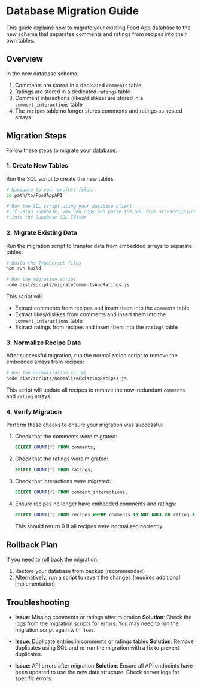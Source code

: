 # Database Migration Guide

This guide explains how to migrate your existing Food App database to the new schema that separates comments and ratings from recipes into their own tables.

## Overview

In the new database schema:
1. Comments are stored in a dedicated `comments` table
2. Ratings are stored in a dedicated `ratings` table
3. Comment interactions (likes/dislikes) are stored in a `comment_interactions` table
4. The `recipes` table no longer stores comments and ratings as nested arrays

## Migration Steps

Follow these steps to migrate your database:

### 1. Create New Tables

Run the SQL script to create the new tables:

```bash
# Navigate to your project folder
cd path/to/FoodAppAPI

# Run the SQL script using your database client
# If using Supabase, you can copy and paste the SQL from src/scripts/create_comments_ratings_tables.sql
# into the Supabase SQL Editor
```

### 2. Migrate Existing Data

Run the migration script to transfer data from embedded arrays to separate tables:

```bash
# Build the TypeScript files
npm run build

# Run the migration script
node dist/scripts/migrateCommentsAndRatings.js
```

This script will:
- Extract comments from recipes and insert them into the `comments` table
- Extract likes/dislikes from comments and insert them into the `comment_interactions` table
- Extract ratings from recipes and insert them into the `ratings` table

### 3. Normalize Recipe Data

After successful migration, run the normalization script to remove the embedded arrays from recipes:

```bash
# Run the normalization script
node dist/scripts/normalizeExistingRecipes.js
```

This script will update all recipes to remove the now-redundant `comments` and `rating` arrays.

### 4. Verify Migration

Perform these checks to ensure your migration was successful:

1. Check that the comments were migrated:
   ```sql
   SELECT COUNT(*) FROM comments;
   ```

2. Check that the ratings were migrated:
   ```sql
   SELECT COUNT(*) FROM ratings;
   ```

3. Check that interactions were migrated:
   ```sql
   SELECT COUNT(*) FROM comment_interactions;
   ```

4. Ensure recipes no longer have embedded comments and ratings:
   ```sql
   SELECT COUNT(*) FROM recipes WHERE comments IS NOT NULL OR rating IS NOT NULL;
   ```
   This should return 0 if all recipes were normalized correctly.

## Rollback Plan

If you need to roll back the migration:

1. Restore your database from backup (recommended)
2. Alternatively, run a script to revert the changes (requires additional implementation)

## Troubleshooting

- **Issue**: Missing comments or ratings after migration
  **Solution**: Check the logs from the migration scripts for errors. You may need to run the migration script again with fixes.

- **Issue**: Duplicate entries in comments or ratings tables
  **Solution**: Remove duplicates using SQL and re-run the migration with a fix to prevent duplicates.

- **Issue**: API errors after migration
  **Solution**: Ensure all API endpoints have been updated to use the new data structure. Check server logs for specific errors.
